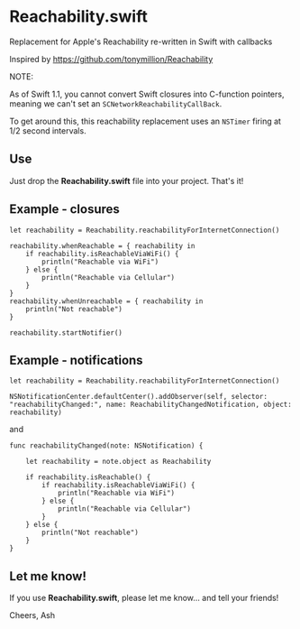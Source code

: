 # Reachability.swift

Replacement for Apple's Reachability re-written in Swift with callbacks

Inspired by https://github.com/tonymillion/Reachability 

NOTE:

As of Swift 1.1, you cannot convert Swift closures into C-function pointers, meaning we can't set an `SCNetworkReachabilityCallBack`.

To get around this, this reachability replacement uses an `NSTimer` firing at 1/2 second intervals.

## Use

Just drop the **Reachability.swift** file into your project. That's it!

## Example - closures

    let reachability = Reachability.reachabilityForInternetConnection()

    reachability.whenReachable = { reachability in
        if reachability.isReachableViaWiFi() {
            println("Reachable via WiFi")
        } else {
            println("Reachable via Cellular")
        }
    }
    reachability.whenUnreachable = { reachability in
        println("Not reachable")
    }

    reachability.startNotifier()

## Example - notifications

    let reachability = Reachability.reachabilityForInternetConnection()

    NSNotificationCenter.defaultCenter().addObserver(self, selector: "reachabilityChanged:", name: ReachabilityChangedNotification, object: reachability)

and

    func reachabilityChanged(note: NSNotification) {

        let reachability = note.object as Reachability

        if reachability.isReachable() {
            if reachability.isReachableViaWiFi() {
                println("Reachable via WiFi")
            } else {
                println("Reachable via Cellular")
            }
        } else {
            println("Not reachable")
        }
    }


## Let me know!

If you use **Reachability.swift**, please let me know… and tell your friends! 

Cheers,
Ash

